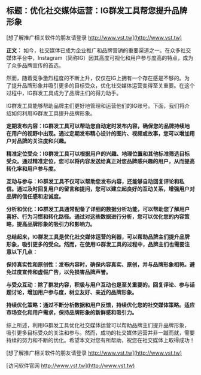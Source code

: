 ## **标题：优化社交媒体运营：IG群发工具帮您提升品牌形象**

[想了解推广相关软件的朋友请登录 http://www.vst.tw](http://www.vst.tw)

**正文：**
如今，社交媒体已成为企业推广和品牌营销的重要渠道之一。在众多社交媒体平台中，Instagram（简称IG）因其高度可视化和用户参与度高的特点，成为了众多品牌宣传的首选。

然而，随着竞争激烈程度的不断上升，仅仅在IG上拥有一个存在感是不够的。为了提升品牌形象并吸引更多的目标受众，优化社交媒体运营变得至关重要。在这个过程中，IG群发工具成为了品牌主们的得力助手。

IG群发工具能够帮助品牌主们更好地管理和运营他们的IG账号。下面，我们将介绍如何利用IG群发工具提升品牌形象。

**定期发布内容：IG群发工具可以帮助您自动定时发布内容，确保您的品牌持续地在用户的视野中出现。通过定期发布精心设计的图片、视频或故事，您可以增加用户对品牌的关注度和兴趣。**

**精准定位受众：IG群发工具可以根据用户的兴趣、地理位置和其他标准筛选目标受众。通过精准定位，您可以将内容发送给真正对您品牌感兴趣的用户，从而提高转化率和用户参与度。**

**互动与参与：IG群发工具不仅可以帮助您发布内容，还能够自动回复评论和私信。通过及时回复用户的留言和提问，您可以建立起良好的互动关系，增强用户对品牌的信任感和忠诚度。**

**分析和优化：IG群发工具通常配备了详细的数据分析功能，可以帮助您了解用户喜好、行为习惯和转化路径。通过对这些数据进行分析，您可以优化您的内容策略，提高品牌形象的吸引力和影响力。**

**总结起来，IG群发工具是优化社交媒体运营的利器，可以帮助品牌主们提升品牌形象，吸引更多的受众。然而，在使用IG群发工具的过程中，品牌主们也需要注意以下几点：**

**保持真实性和原创性：发布内容时，确保内容真实、原创，并与品牌形象相符。避免过度宣传和虚假广告，以免损害品牌声誉。**

**与受众互动：除了群发内容，积极与用户互动也是至关重要的。回复评论、参与话题讨论，增加用户参与度，树立友好、亲近的品牌形象。**

**持续优化策略：通过不断分析数据和用户反馈，持续优化您的社交媒体策略。适应市场变化和用户需求，保持品牌形象的新鲜感和吸引力。**

综上所述，利用IG群发工具优化社交媒体运营可以帮助品牌主们提升品牌形象，吸引更多目标受众的关注和参与。然而，成功的社交媒体运营并非一蹴而就，需要持续的努力和不断的优化。希望本文对您有所帮助，祝您在社交媒体上取得成功！

[想了解推广相关软件的朋友请登录 http://www.vst.tw](http://www.vst.tw)


[访问软件官网 http://www.vst.tw](http://www.vst.tw)
